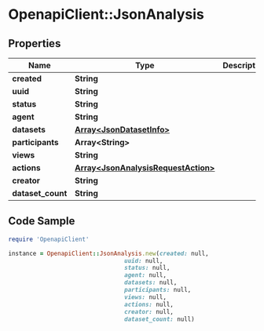 # OpenapiClient::JsonAnalysis

## Properties

Name | Type | Description | Notes
------------ | ------------- | ------------- | -------------
**created** | **String** |  | [optional] 
**uuid** | **String** |  | [optional] 
**status** | **String** |  | [optional] 
**agent** | **String** |  | [optional] 
**datasets** | [**Array&lt;JsonDatasetInfo&gt;**](JsonDatasetInfo.md) |  | [optional] 
**participants** | **Array&lt;String&gt;** |  | [optional] 
**views** | **String** |  | [optional] 
**actions** | [**Array&lt;JsonAnalysisRequestAction&gt;**](JsonAnalysisRequestAction.md) |  | [optional] 
**creator** | **String** |  | [optional] 
**dataset_count** | **String** |  | [optional] 

## Code Sample

```ruby
require 'OpenapiClient'

instance = OpenapiClient::JsonAnalysis.new(created: null,
                                 uuid: null,
                                 status: null,
                                 agent: null,
                                 datasets: null,
                                 participants: null,
                                 views: null,
                                 actions: null,
                                 creator: null,
                                 dataset_count: null)
```


